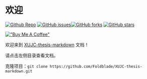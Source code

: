 # 欢迎

[![Github Repo](https://img.shields.io/badge/Github-master-informational)](https://github.com/Foldblade/XUJC-thesis-markdown)  [![GitHub issues](https://img.shields.io/github/issues/Foldblade/XUJC-thesis-markdown)](https://github.com/Foldblade/XUJC-thesis-markdown/issues)[![GitHub forks](https://img.shields.io/github/forks/Foldblade/XUJC-thesis-markdown)](https://github.com/Foldblade/XUJC-thesis-markdown/network) [![GitHub stars](https://img.shields.io/github/stars/Foldblade/XUJC-thesis-markdown)](https://github.com/Foldblade/XUJC-thesis-markdown/stargazers)

[!["Buy Me A Coffee"](https://www.buymeacoffee.com/assets/img/custom_images/orange_img.png)](https://www.buymeacoffee.com/foldblade)

欢迎来到 [XUJC-thesis-markdown](https://github.com/Foldblade/XUJC-thesis-markdown) 文档！

请点击左侧目录查看文档。

克隆项目：`git clone https://github.com/Foldblade/XUJC-thesis-markdown.git`
